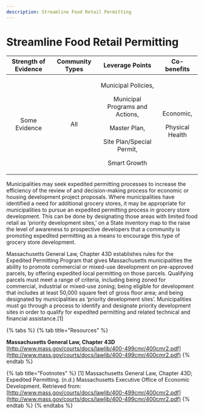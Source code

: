 ```yaml
---
description: Streamline Food Retail Permitting
---
```


# Streamline Food Retail Permitting

<table>
  <thead>
    <tr>
      <th style="text-align:center">Strength of Evidence</th>
      <th style="text-align:center">Community Types</th>
      <th style="text-align:center">Leverage Points</th>
      <th style="text-align:center">Co-benefits</th>
    </tr>
  </thead>
  <tbody>
    <tr>
      <td style="text-align:center">Some Evidence</td>
      <td style="text-align:center">All</td>
      <td style="text-align:center">
        <p>Municipal Policies,</p>
        <p>Municipal Programs and Actions,</p>
        <p>Master Plan,</p>
        <p>Site Plan/Special Permit,</p>
        <p>Smart Growth</p>
      </td>
      <td style="text-align:center">
        <p>Economic,</p>
        <p>Physical Health</p>
      </td>
    </tr>
  </tbody>
</table>

Municipalities may seek expedited permitting processes to increase the efficiency of the review of and decision-making process for economic or housing development project proposals. Where municipalities have identified a need for additional grocery stores, it may be appropriate for municipalities to pursue an expedited permitting process in grocery store development. This can be done by designating those areas with limited food retail as ‘priority development sites,’ on a State inventory map to the raise the level of awareness to prospective developers that a community is promoting expedited permitting as a means to encourage this type of grocery store development. 

Massachusetts General Law, Chapter 43D establishes rules for the Expedited Permitting Program that gives Massachusetts municipalities the ability to promote commercial or mixed-use development on pre-approved parcels, by offering expedited local permitting on those parcels. Qualifying parcels must meet a range of criteria, including being zoned for commercial, industrial or mixed-use zoning; being eligible for development that includes at least 50,000 square feet of gross floor area; and being designated by municipalities as ‘priority development sites’. Municipalities must go through a process to identify and designate priority development sites in order to qualify for expedited permitting and related technical and financial assistance.\[1\]

{% tabs %}
{% tab title="Resources" %}
**Massachusetts General Law, Chapter 43D**  
[http://www.mass.gov/courts/docs/lawlib/400-499cmr/400cmr2.pdf](http://www.mass.gov/courts/docs/lawlib/400-499cmr/400cmr2.pdf)
{% endtab %}

{% tab title="Footnotes" %}
\[1\] Massachusetts General Law, Chapter 43D; Expedited Permitting. \(n.d.\) Massachusetts Executive Office of Economic Development. Retrieved from: [http://www.mass.gov/courts/docs/lawlib/400-499cmr/400cmr2.pdf](http://www.mass.gov/courts/docs/lawlib/400-499cmr/400cmr2.pdf)
{% endtab %}
{% endtabs %}

